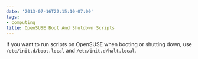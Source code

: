 ```yaml
---
date: '2013-07-16T22:15:10-07:00'
tags:
- computing
title: OpenSUSE Boot And Shutdown Scripts
---
```


If you want to run scripts on OpenSUSE when booting or shutting down, use `/etc/init.d/boot.local` and `/etc/init.d/halt.local`.
